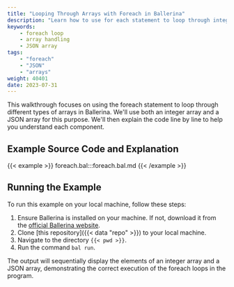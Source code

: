 ```yaml
---
title: "Looping Through Arrays with Foreach in Ballerina"
description: "Learn how to use for each statement to loop through integer and JSON arrays in Ballerina."
keywords:
    - foreach loop
    - array handling
    - JSON array
tags: 
    - "foreach"
    - "JSON"
    - "arrays"
weight: 40401
date: 2023-07-31
---
```


This walkthrough focuses on using the foreach statement to loop through different types of arrays in Ballerina. We'll use both an integer array and a JSON array for this purpose. We'll then explain the code line by line to help you understand each component.

<!--more-->

## Example Source Code and Explanation

{{< example >}}
foreach.bal:::foreach.bal.md
{{< /example >}}

## Running the Example

To run this example on your local machine, follow these steps:

1. Ensure Ballerina is installed on your machine. If not, download it from the [official Ballerina website](https://ballerina.io).
2. Clone [this repository]({{< data "repo" >}}) to your local machine.
3. Navigate to the directory `{{< pwd >}}`.
4. Run the command `bal run`. 

The output will sequentially display the elements of an integer array and a JSON array, demonstrating the correct execution of the foreach loops in the program.

